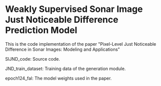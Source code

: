 # Weakly Supervised Sonar Image Just Noticeable Difference Prediction Model
This is the code implementation of the paper "Pixel-Level Just Noticeable Difference in Sonar Images: Modeling and Applications"

SIJND_code: Source code.

JND_train_dataset: Training data of the generation module.

epoch124_fal: The model weights used in the paper.
